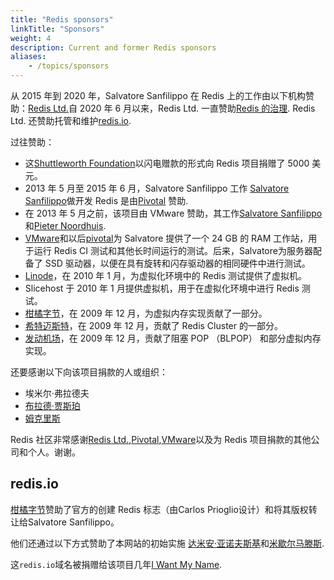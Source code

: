 ```yaml
---
title: "Redis sponsors"
linkTitle: "Sponsors"
weight: 4
description: Current and former Redis sponsors
aliases:
    - /topics/sponsors
---
```



从 2015 年到 2020 年，Salvatore Sanfilippo 在 Redis 上的工作由以下机构赞助：[Redis Ltd.](https://redis.com)自 2020 年 6 月以来，Redis Ltd. 一直赞助[Redis 的治理](/topics/governance). Redis Ltd. 还赞助托管和维护[redis.io](https://redis.io).

过往赞助：

*   这[Shuttleworth Foundation](http://www.shuttleworthfoundation.org)以闪电赠款的形式向 Redis 项目捐赠了 5000 美元。
*   2013 年 5 月至 2015 年 6 月，Salvatore Sanfilippo 工作 [Salvatore Sanfilippo](http://twitter.com/antirez)做开发 Redis 是由[Pivotal](http://gopivotal.com) 赞助.
*   在 2013 年 5 月之前，该项目由 VMware 赞助，其工作[Salvatore Sanfilippo](http://twitter.com/antirez)和[Pieter Noordhuis](http://twitter.com/pnoordhuis).
*   [VMware](http://vmware.com)和以后[pivotal](http://pivotal.io)为 Salvatore 提供了一个 24 GB 的 RAM 工作站，用于运行 Redis CI 测试和其他长时间运行的测试。后来，Salvatore为服务器配备了 SSD 驱动器，以便在具有旋转和闪存驱动器的相同硬件中进行测试。
*   [Linode](https://linode.com)，在 2010 年 1 月，为虚拟化环境中的 Redis 测试提供了虚拟机。
*   Slicehost 于 2010 年 1 月提供虚拟机，用于在虚拟化环境中进行 Redis 测试。
*   [柑橘字节](http://citrusbyte.com)，在 2009 年 12 月，为虚拟内存实现贡献了一部分。
*   [希特迈斯特](http://www.hitmeister.de/)，在 2009 年 12 月，贡献了 Redis Cluster 的一部分。
*   [发动机场](http://engineyard.com)，在 2009 年 12 月，贡献了阻塞 POP （BLPOP） 和部分虚拟内存实现。

还要感谢以下向该项目捐款的人或组织：

*   埃米尔·弗拉德夫
*   [布拉德·贾斯珀](http://bradjasper.com/)
*   [姆克里斯](http://mrkris.com/)

Redis 社区非常感谢[Redis Ltd.](http://redis.com),[Pivotal](http://gopivotal.com),[VMware](http://vmware.com)以及为 Redis 项目捐款的其他公司和个人。谢谢。

## redis.io

[柑橘字节](https://citrusbyte.com)赞助了官方的创建
Redis 标志（由Carlos Prioglio设计）和将其版权转让给Salvatore Sanfilippo。

他们还通过以下方式赞助了本网站的初始实施 [达米安·亚诺夫斯基](https://twitter.com/djanowski)和[米歇尔马滕斯](https://twitter.com/soveran).

这`redis.io`域名被捐赠给该项目几年[I Want My Name](https://iwantmyname.com).
